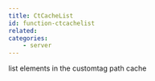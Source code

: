 ```yaml
---
title: CtCacheList
id: function-ctcachelist
related:
categories:
    - server
---
```


list elements in the customtag path cache